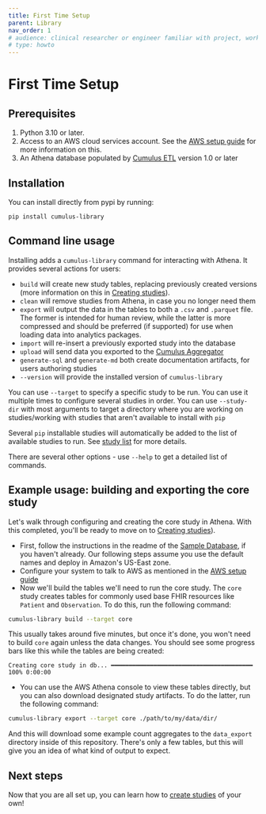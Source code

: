 ```yaml
---
title: First Time Setup
parent: Library
nav_order: 1
# audience: clinical researcher or engineer familiar with project, working locally
# type: howto
---
```


# First Time Setup

## Prerequisites

1. Python 3.10 or later.
2. Access to an AWS cloud services account.
See the [AWS setup guide](./aws-setup.md) for more information on this.
3. An Athena database populated by
[Cumulus ETL](https://docs.smarthealthit.org/cumulus/etl/)
version 1.0 or later

## Installation

You can install directly from pypi by running:

`pip install cumulus-library`

## Command line usage

Installing adds a `cumulus-library` command for interacting with Athena.
It provides several actions for users:

- `build` will create new study tables, replacing previously created versions
(more information on this in [Creating studies](./creating-studies.md)).
- `clean` will remove studies from Athena, in case you no longer need them
- `export` will output the data in the tables to both a `.csv` and
`.parquet` file. The former is intended for human review, while the latter is
more compressed and should be preferred (if supported) for use when
loading data into analytics packages.
- `import` will re-insert a previously exported study into the database
- `upload` will send data you exported to the
[Cumulus Aggregator](https://docs.smarthealthit.org/cumulus/aggregator/)
- `generate-sql` and `generate-md` both create documentation artifacts, for
users authoring studies
- `--version` will provide the installed version of `cumulus-library`

You can use `--target` to specify a specific study to be run. You can use it multiple
times to configure several studies in order. You can use `--study-dir` with most arguments
to target a directory where you are working on studies/working with studies that aren't
available to install with `pip`

Several `pip` installable studies will automatically be added to the list of available
studies to run. See [study list](./study-list.md) for more details.

There are several other options - use `--help` to get a detailed list of commands.

## Example usage: building and exporting the core study

Let's walk through configuring and creating the core study in Athena. With
this completed, you'll be ready to move on to [Creating studies](./creating-studies.md)).

- First, follow the instructions in the readme of the 
[Sample Database](https://github.com/smart-on-fhir/cumulus-library-sample-database),
if you haven't already. Our following steps assume you use the default names and
deploy in Amazon's US-East zone.
- Configure your system to talk to AWS as mentioned in the [AWS setup guide](./aws-setup.md)
- Now we'll build the tables we'll need to run the core study. The `core` study 
creates tables for commonly used base FHIR resources like `Patient` and `Observation`.
To do this, run the following command:
```bash
cumulus-library build --target core
```
This usually takes around five minutes, but once it's done, you won't need to build
`core` again unless the data changes.
You should see some progress bars like this while the tables are being created:
```
Creating core study in db... ━━━━━━━━━━━━━━━━━━━━━━━━━━━━━━━━━━━━━━━━ 100% 0:00:00
```
- You can use the AWS Athena console to view these tables directly, but you can also
download designated study artifacts. To do the latter, run the following command:
```bash
cumulus-library export --target core ./path/to/my/data/dir/
```
And this will download some example count aggregates to the `data_export` directory
inside of this repository. There's only a few tables, but this will give you an idea
of what kind of output to expect.

## Next steps

Now that you are all set up, you can learn how to [create studies](./creating-studies.md) of your own!
